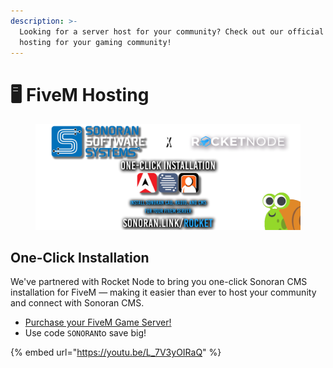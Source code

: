 ```yaml
---
description: >-
  Looking for a server host for your community? Check out our official server
  hosting for your gaming community!
---
```


# 🖥️ FiveM Hosting

<figure><img src="../.gitbook/assets/image (2).png" alt=""><figcaption></figcaption></figure>

## One-Click Installation

We've partnered with Rocket Node to bring you one-click Sonoran CMS installation for FiveM — making it easier than ever to host your community and connect with Sonoran CMS.

* [Purchase your FiveM Game Server!](https://sonoran.link/FA2ZbwUb)
* Use code `SONORAN`to save big!

{% embed url="https://youtu.be/L_7V3yOIRaQ" %}

